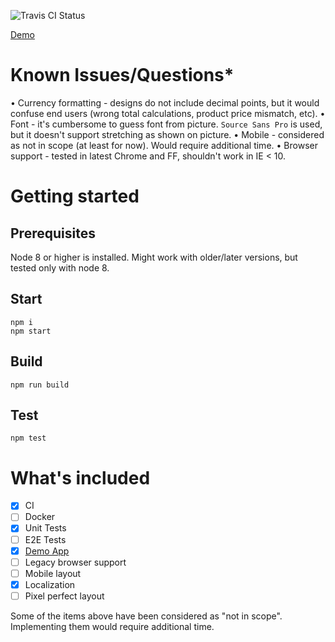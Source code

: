 ![Travis CI Status](https://travis-ci.org/aolhovskiy/shop-demo.svg?branch=master)

[Demo](https://aolhovskiy.github.io/shop-demo/)

# Known Issues/Questions*
• Currency formatting - designs do not include decimal points, but it would confuse end users (wrong total calculations, product price mismatch, etc).
• Font - it's cumbersome to guess font from picture. `Source Sans Pro` is used, but it doesn't support stretching as shown on picture.
• Mobile - considered as not in scope (at least for now). Would require additional time.
• Browser support - tested in latest Chrome and FF, shouldn't work in IE < 10.

# Getting started

## Prerequisites
Node 8 or higher is installed. Might work with older/later versions, but tested only with node 8.

## Start

```
npm i
npm start
```

## Build

```
npm run build
```

## Test

```
npm test
```

# What's included

- [x] CI
- [ ] Docker
- [x] Unit Tests
- [ ] E2E Tests
- [x] [Demo App](https://aolhovskiy.github.io/shop-demo/)
- [ ] Legacy browser support
- [ ] Mobile layout
- [x] Localization
- [ ] Pixel perfect layout

Some of the items above have been considered as "not in scope". Implementing them would require additional time.
